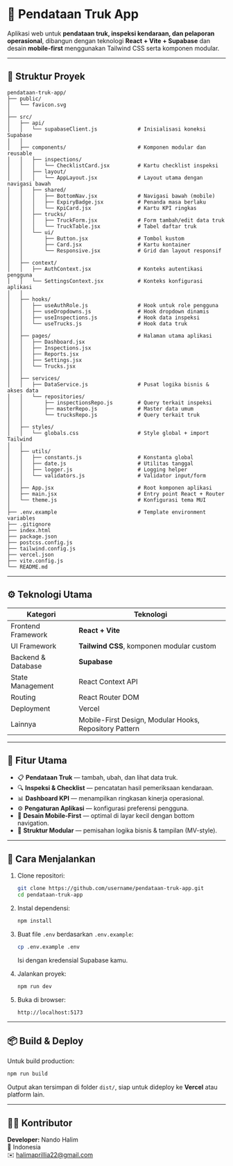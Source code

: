 # 🚛 Pendataan Truk App

Aplikasi web untuk **pendataan truk, inspeksi kendaraan, dan pelaporan operasional**, dibangun dengan teknologi **React + Vite + Supabase** dan desain **mobile-first** menggunakan Tailwind CSS serta komponen modular.

---

## 🧱 **Struktur Proyek**

```
pendataan-truk-app/
├── public/
│   └── favicon.svg
│
├── src/
│   ├── api/
│   │   └── supabaseClient.js             # Inisialisasi koneksi Supabase
│   │
│   ├── components/                       # Komponen modular dan reusable
│   │   ├── inspections/
│   │   │   └── ChecklistCard.jsx         # Kartu checklist inspeksi
│   │   ├── layout/
│   │   │   └── AppLayout.jsx             # Layout utama dengan navigasi bawah
│   │   ├── shared/
│   │   │   ├── BottomNav.jsx             # Navigasi bawah (mobile)
│   │   │   ├── ExpiryBadge.jsx           # Penanda masa berlaku
│   │   │   └── KpiCard.jsx               # Kartu KPI ringkas
│   │   ├── trucks/
│   │   │   ├── TruckForm.jsx             # Form tambah/edit data truk
│   │   │   └── TruckTable.jsx            # Tabel daftar truk
│   │   └── ui/
│   │       ├── Button.jsx                # Tombol kustom
│   │       ├── Card.jsx                  # Kartu kontainer
│   │       └── Responsive.jsx            # Grid dan layout responsif
│   │
│   ├── context/
│   │   ├── AuthContext.jsx               # Konteks autentikasi pengguna
│   │   └── SettingsContext.jsx           # Konteks konfigurasi aplikasi
│   │
│   ├── hooks/
│   │   ├── useAuthRole.js                # Hook untuk role pengguna
│   │   ├── useDropdowns.js               # Hook dropdown dinamis
│   │   ├── useInspections.js             # Hook data inspeksi
│   │   └── useTrucks.js                  # Hook data truk
│   │
│   ├── pages/                            # Halaman utama aplikasi
│   │   ├── Dashboard.jsx
│   │   ├── Inspections.jsx
│   │   ├── Reports.jsx
│   │   ├── Settings.jsx
│   │   └── Trucks.jsx
│   │
│   ├── services/
│   │   ├── DataService.js                # Pusat logika bisnis & akses data
│   │   └── repositories/
│   │       ├── inspectionsRepo.js        # Query terkait inspeksi
│   │       ├── masterRepo.js             # Master data umum
│   │       └── trucksRepo.js             # Query terkait truk
│   │
│   ├── styles/
│   │   └── globals.css                   # Style global + import Tailwind
│   │
│   ├── utils/
│   │   ├── constants.js                  # Konstanta global
│   │   ├── date.js                       # Utilitas tanggal
│   │   ├── logger.js                     # Logging helper
│   │   └── validators.js                 # Validator input/form
│   │
│   ├── App.jsx                           # Root komponen aplikasi
│   ├── main.jsx                          # Entry point React + Router
│   └── theme.js                          # Konfigurasi tema MUI
│
├── .env.example                          # Template environment variables
├── .gitignore
├── index.html
├── package.json
├── postcss.config.js
├── tailwind.config.js
├── vercel.json
├── vite.config.js
└── README.md
```

---

## ⚙️ **Teknologi Utama**
| Kategori | Teknologi |
|-----------|------------|
| Frontend Framework | **React + Vite** |
| UI Framework | **Tailwind CSS**, komponen modular custom |
| Backend & Database | **Supabase** |
| State Management | React Context API |
| Routing | React Router DOM |
| Deployment | Vercel |
| Lainnya | Mobile-First Design, Modular Hooks, Repository Pattern |

---

## 🚀 **Fitur Utama**
- 📋 **Pendataan Truk** — tambah, ubah, dan lihat data truk.
- 🔍 **Inspeksi & Checklist** — pencatatan hasil pemeriksaan kendaraan.
- 📊 **Dashboard KPI** — menampilkan ringkasan kinerja operasional.
- ⚙️ **Pengaturan Aplikasi** — konfigurasi preferensi pengguna.
- 📱 **Desain Mobile-First** — optimal di layar kecil dengan bottom navigation.
- 🧩 **Struktur Modular** — pemisahan logika bisnis & tampilan (MV-style).

---

## 🧰 **Cara Menjalankan**
1. Clone repositori:
   ```bash
   git clone https://github.com/username/pendataan-truk-app.git
   cd pendataan-truk-app
   ```

2. Instal dependensi:
   ```bash
   npm install
   ```

3. Buat file `.env` berdasarkan `.env.example`:
   ```bash
   cp .env.example .env
   ```
   Isi dengan kredensial Supabase kamu.

4. Jalankan proyek:
   ```bash
   npm run dev
   ```

5. Buka di browser:
   ```
   http://localhost:5173
   ```

---

## 📦 **Build & Deploy**
Untuk build production:
```bash
npm run build
```
Output akan tersimpan di folder `dist/`, siap untuk dideploy ke **Vercel** atau platform lain.

---

## 🧑‍💻 **Kontributor**
**Developer:** Nando Halim  
📍 Indonesia  
✉️ halimaprillia22@gmail.com
